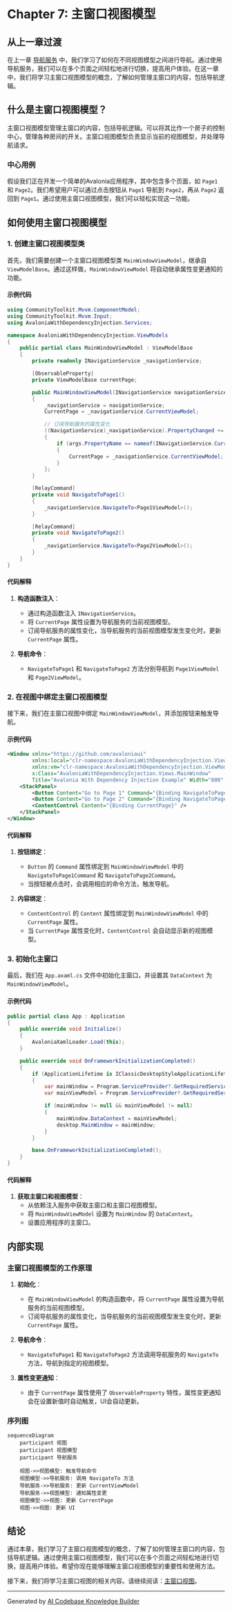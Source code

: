 # Chapter 7: 主窗口视图模型

## 从上一章过渡

在上一章 [导航服务](06_导航服务_.md) 中，我们学习了如何在不同视图模型之间进行导航。通过使用导航服务，我们可以在多个页面之间轻松地进行切换，提高用户体验。在这一章中，我们将学习主窗口视图模型的概念，了解如何管理主窗口的内容，包括导航逻辑。

## 什么是主窗口视图模型？

主窗口视图模型管理主窗口的内容，包括导航逻辑。可以将其比作一个房子的控制中心，管理各种房间的开关。主窗口视图模型负责显示当前的视图模型，并处理导航请求。

### 中心用例

假设我们正在开发一个简单的Avalonia应用程序，其中包含多个页面，如 `Page1` 和 `Page2`。我们希望用户可以通过点击按钮从 `Page1` 导航到 `Page2`，再从 `Page2` 返回到 `Page1`。通过使用主窗口视图模型，我们可以轻松实现这一功能。

## 如何使用主窗口视图模型

### 1. 创建主窗口视图模型类

首先，我们需要创建一个主窗口视图模型类 `MainWindowViewModel`，继承自 `ViewModelBase`。通过这样做，`MainWindowViewModel` 将自动继承属性变更通知的功能。

#### 示例代码

```csharp
using CommunityToolkit.Mvvm.ComponentModel;
using CommunityToolkit.Mvvm.Input;
using AvaloniaWithDependencyInjection.Services;

namespace AvaloniaWithDependencyInjection.ViewModels
{
    public partial class MainWindowViewModel : ViewModelBase
    {
        private readonly INavigationService _navigationService;

        [ObservableProperty]
        private ViewModelBase currentPage;

        public MainWindowViewModel(INavigationService navigationService)
        {
            _navigationService = navigationService;
            CurrentPage = _navigationService.CurrentViewModel;

            // 订阅导航服务的属性变化
            ((NavigationService)_navigationService).PropertyChanged += (_, args) =>
            {
                if (args.PropertyName == nameof(INavigationService.CurrentViewModel))
                {
                    CurrentPage = _navigationService.CurrentViewModel;
                }
            };
        }

        [RelayCommand]
        private void NavigateToPage1()
        {
            _navigationService.NavigateTo<Page1ViewModel>();
        }

        [RelayCommand]
        private void NavigateToPage2()
        {
            _navigationService.NavigateTo<Page2ViewModel>();
        }
    }
}
```

#### 代码解释

1. **构造函数注入**：
   - 通过构造函数注入 `INavigationService`。
   - 将 `CurrentPage` 属性设置为导航服务的当前视图模型。
   - 订阅导航服务的属性变化，当导航服务的当前视图模型发生变化时，更新 `CurrentPage` 属性。

2. **导航命令**：
   - `NavigateToPage1` 和 `NavigateToPage2` 方法分别导航到 `Page1ViewModel` 和 `Page2ViewModel`。

### 2. 在视图中绑定主窗口视图模型

接下来，我们在主窗口视图中绑定 `MainWindowViewModel`，并添加按钮来触发导航。

#### 示例代码

```xml
<Window xmlns="https://github.com/avaloniaui"
        xmlns:local="clr-namespace:AvaloniaWithDependencyInjection.Views"
        xmlns:vm="clr-namespace:AvaloniaWithDependencyInjection.ViewModels"
        x:Class="AvaloniaWithDependencyInjection.Views.MainWindow"
        Title="Avalonia With Dependency Injection Example" Width="800" Height="450">
    <StackPanel>
        <Button Content="Go to Page 1" Command="{Binding NavigateToPage1Command}" />
        <Button Content="Go to Page 2" Command="{Binding NavigateToPage2Command}" />
        <ContentControl Content="{Binding CurrentPage}" />
    </StackPanel>
</Window>
```

#### 代码解释

1. **按钮绑定**：
   - `Button` 的 `Command` 属性绑定到 `MainWindowViewModel` 中的 `NavigateToPage1Command` 和 `NavigateToPage2Command`。
   - 当按钮被点击时，会调用相应的命令方法，触发导航。

2. **内容绑定**：
   - `ContentControl` 的 `Content` 属性绑定到 `MainWindowViewModel` 中的 `CurrentPage` 属性。
   - 当 `CurrentPage` 属性变化时，`ContentControl` 会自动显示新的视图模型。

### 3. 初始化主窗口

最后，我们在 `App.axaml.cs` 文件中初始化主窗口，并设置其 `DataContext` 为 `MainWindowViewModel`。

#### 示例代码

```csharp
public partial class App : Application
{
    public override void Initialize()
    {
        AvaloniaXamlLoader.Load(this);
    }

    public override void OnFrameworkInitializationCompleted()
    {
        if (ApplicationLifetime is IClassicDesktopStyleApplicationLifetime desktop)
        {
            var mainWindow = Program.ServiceProvider?.GetRequiredService<MainWindow>();
            var mainViewModel = Program.ServiceProvider?.GetRequiredService<MainWindowViewModel>();

            if (mainWindow != null && mainViewModel != null)
            {
                mainWindow.DataContext = mainViewModel;
                desktop.MainWindow = mainWindow;
            }
        }

        base.OnFrameworkInitializationCompleted();
    }
}
```

#### 代码解释

1. **获取主窗口和视图模型**：
   - 从依赖注入服务中获取主窗口和主窗口视图模型。
   - 将 `MainWindowViewModel` 设置为 `MainWindow` 的 `DataContext`。
   - 设置应用程序的主窗口。

## 内部实现

### 主窗口视图模型的工作原理

1. **初始化**：
   - 在 `MainWindowViewModel` 的构造函数中，将 `CurrentPage` 属性设置为导航服务的当前视图模型。
   - 订阅导航服务的属性变化，当导航服务的当前视图模型发生变化时，更新 `CurrentPage` 属性。

2. **导航命令**：
   - `NavigateToPage1` 和 `NavigateToPage2` 方法调用导航服务的 `NavigateTo` 方法，导航到指定的视图模型。

3. **属性变更通知**：
   - 由于 `CurrentPage` 属性使用了 `ObservableProperty` 特性，属性变更通知会在设置新值时自动触发，UI会自动更新。

### 序列图

```mermaid
sequenceDiagram
    participant 视图
    participant 视图模型
    participant 导航服务

    视图->>视图模型: 触发导航命令
    视图模型->>导航服务: 调用 NavigateTo 方法
    导航服务->>导航服务: 更新 CurrentViewModel
    导航服务->>视图模型: 通知属性变更
    视图模型->>视图: 更新 CurrentPage
    视图->>视图: 更新 UI
```

## 结论

通过本章，我们学习了主窗口视图模型的概念，了解了如何管理主窗口的内容，包括导航逻辑。通过使用主窗口视图模型，我们可以在多个页面之间轻松地进行切换，提高用户体验。希望你现在能够理解主窗口视图模型的重要性和使用方法。

接下来，我们将学习主窗口视图的相关内容。请继续阅读：[主窗口视图](08_主窗口视图_.md)。

---

Generated by [AI Codebase Knowledge Builder](https://github.com/The-Pocket/Tutorial-Codebase-Knowledge)